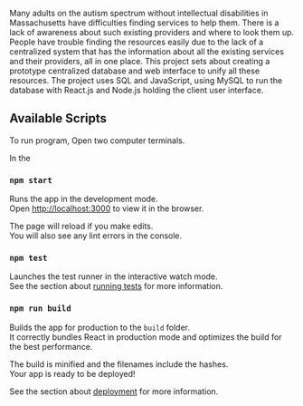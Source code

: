 Many adults on the autism spectrum without intellectual disabilities in Massachusetts have difficulties finding services to help them. 
There is a lack of awareness about such existing providers and where to look them up. People have trouble finding the resources easily due to the lack of a centralized system that has the information about all the existing services and their providers, all in one place. 
This project sets about creating a prototype centralized database and web interface to unify all these resources. The project uses SQL and JavaScript, using MySQL to run the database with React.js and Node.js holding the client user interface.

## Available Scripts

To run program, Open two computer terminals.

In the 


### `npm start`

Runs the app in the development mode.\
Open [http://localhost:3000](http://localhost:3000) to view it in the browser.

The page will reload if you make edits.\
You will also see any lint errors in the console.

### `npm test`

Launches the test runner in the interactive watch mode.\
See the section about [running tests](https://facebook.github.io/create-react-app/docs/running-tests) for more information.

### `npm run build`

Builds the app for production to the `build` folder.\
It correctly bundles React in production mode and optimizes the build for the best performance.

The build is minified and the filenames include the hashes.\
Your app is ready to be deployed!

See the section about [deployment](https://facebook.github.io/create-react-app/docs/deployment) for more information.
